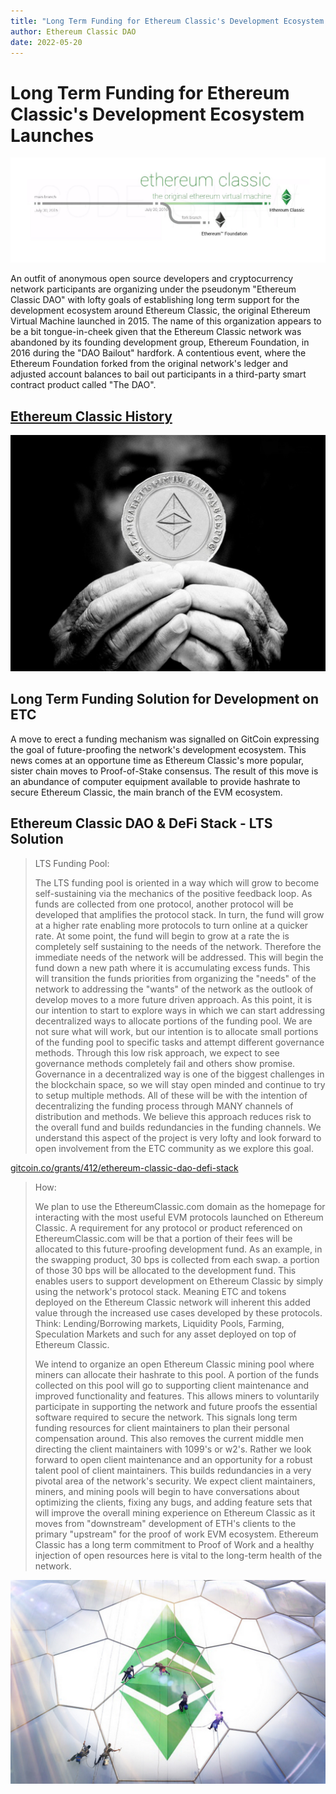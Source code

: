 ```yaml
---
title: "Long Term Funding for Ethereum Classic's Development Ecosystem Launches"
author: Ethereum Classic DAO
date: 2022-05-20
---
```


# Long Term Funding for Ethereum Classic's Development Ecosystem Launches


![Ethereum Classic - The Original EVM](./etc-main-branch.jpg)

An outfit of anonymous open source developers and cryptocurrency network participants are organizing under the pseudonym "Ethereum Classic DAO" with lofty goals of establishing long term support for the development ecosystem around Ethereum Classic, the original Ethereum Virtual Machine launched in 2015. The name of this organization appears to be a bit tongue-in-cheek given that the Ethereum Classic network was abandoned by its founding development group, Ethereum Foundation, in 2016 during the "DAO Bailout" hardfork. A contentious event, where the Ethereum Foundation forked from the original network's ledger and adjusted account balances to bail out participants in a third-party smart contract product called "The DAO".


## [Ethereum Classic History](https://ethereumclassic.org/knowledge/history)

![Ethereum Classic is Money](./etc-is-money.png)


## Long Term Funding Solution for Development on ETC

A move to erect a funding mechanism was signalled on GitCoin expressing the goal of future-proofing the network's development ecosystem. This news comes at an opportune time as Ethereum Classic's more popular, sister chain moves to Proof-of-Stake consensus. The result of this move is an abundance of computer equipment available to provide hashrate to secure Ethereum Classic, the main branch of the EVM ecosystem.


## Ethereum Classic DAO & DeFi Stack - LTS Solution

>LTS Funding Pool:
>
>The LTS funding pool is oriented in a way which will grow to become self-sustaining via the mechanics of the positive feedback loop. As funds are collected from one protocol, another protocol will be developed that amplifies the protocol stack. In turn, the fund will grow at a higher rate enabling more protocols to turn online at a quicker rate. At some point, the fund will begin to grow at a rate the is completely self sustaining to the needs of the network. Therefore the immediate needs of the network will be addressed. This will begin the fund down a new path where it is accumulating excess funds. This will transition the funds priorities from organizing the "needs" of the network to addressing the "wants" of the network as the outlook of develop moves to a more future driven approach. As this point, it is our intention to start to explore ways in which we can start addressing decentralized ways to allocate portions of the funding pool. We are not sure what will work, but our intention is to allocate small portions of the funding pool to specific tasks and attempt different governance methods. Through this low risk approach, we expect to see governance methods completely fail and others show promise. Governance in a decentralized way is one of the biggest challenges in the blockchain space, so we will stay open minded and continue to try to setup multiple methods. All of these will be with the intention of decentralizing the funding process through MANY channels of distribution and methods. We believe this approach reduces risk to the overall fund and builds redundancies in the funding channels. We understand this aspect of the project is very lofty and look forward to open involvement from the ETC community as we explore this goal.

[gitcoin.co/grants/412/ethereum-classic-dao-defi-stack](https://gitcoin.co/grants/412/ethereum-classic-dao-defi-stack)

>How:
>
>We plan to use the EthereumClassic.com domain as the homepage for interacting with the most useful EVM protocols launched on Ethereum Classic. A requirement for any protocol or product referenced on EthereumClassic.com will be that a portion of their fees will be allocated to this future-proofing development fund. As an example, in the swapping product, 30 bps is collected from each swap. a portion of those 30 bps will be allocated to the development fund. This enables users to support development on Ethereum Classic by simply using the network's protocol stack. Meaning ETC and tokens deployed on the Ethereum Classic network will inherent this added value through the increased use cases developed by these protocols. Think: Lending/Borrowing markets, Liquidity Pools, Farming, Speculation Markets and such for any asset deployed on top of Ethereum Classic.
>
>We intend to organize an open Ethereum Classic mining pool where miners can allocate their hashrate to this pool. A portion of the funds collected on this pool will go to supporting client maintenance and improved functionality and features. This allows miners to voluntarily participate in supporting the network and future proofs the essential software required to secure the network. This signals long term funding resources for client maintainers to plan their personal compensation around. This also removes the current middle men directing the client maintainers with 1099's or w2's. Rather we look forward to open client maintenance and an opportunity for a robust talent pool of client maintainers. This builds redundancies in a very pivotal area of the network's security. We expect client maintainers, miners, and mining pools will begin to have conversations about optimizing the clients, fixing any bugs, and adding feature sets that will improve the overall mining experience on Ethereum Classic as it moves from "downstream" development of ETH's clients to the primary "upstream" for the proof of work EVM ecosystem. Ethereum Classic has a long term commitment to Proof of Work and a healthy injection of open resources here is vital to the long-term health of the network.


![Ethereum Classic DAO](./etc-community.png)
